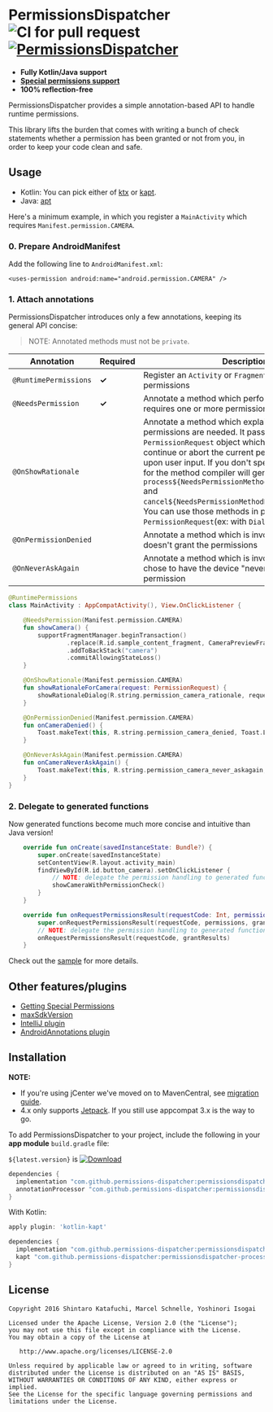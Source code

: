 # PermissionsDispatcher ![CI for pull request](https://github.com/permissions-dispatcher/PermissionsDispatcher/workflows/CI%20for%20pull%20request/badge.svg) [![PermissionsDispatcher](https://www.appbrain.com/stats/libraries/shield/permissions_dispatcher.svg)](https://www.appbrain.com/stats/libraries/details/permissions_dispatcher/permissionsdispatcher)

- **Fully Kotlin/Java support**
- [**Special permissions support**](https://github.com/hotchemi/PermissionsDispatcher/blob/master/doc/special_permissions.md)
- **100% reflection-free**

PermissionsDispatcher provides a simple annotation-based API to handle runtime permissions.

This library lifts the burden that comes with writing a bunch of check statements whether a permission has been granted or not from you, in order to keep your code clean and safe.

## Usage

- Kotlin: You can pick either of [ktx](https://github.com/permissions-dispatcher/PermissionsDispatcher/tree/master/ktx) or [kapt](https://github.com/permissions-dispatcher/PermissionsDispatcher#0-prepare-androidmanifest).
- Java: [apt](https://github.com/hotchemi/PermissionsDispatcher/blob/master/doc/java_usage.md)

Here's a minimum example, in which you register a `MainActivity` which requires `Manifest.permission.CAMERA`.

### 0. Prepare AndroidManifest

Add the following line to `AndroidManifest.xml`:
 
`<uses-permission android:name="android.permission.CAMERA" />`

### 1. Attach annotations

PermissionsDispatcher introduces only a few annotations, keeping its general API concise:

> NOTE: Annotated methods must not be `private`.

|Annotation|Required|Description|
|---|---|---|
|`@RuntimePermissions`|**✓**|Register an `Activity` or `Fragment` to handle permissions|
|`@NeedsPermission`|**✓**|Annotate a method which performs the action that requires one or more permissions|
|`@OnShowRationale`||Annotate a method which explains why the permissions are needed. It passes in a `PermissionRequest` object which can be used to continue or abort the current permission request upon user input. If you don't specify any argument for the method compiler will generate `process${NeedsPermissionMethodName}ProcessRequest` and `cancel${NeedsPermissionMethodName}ProcessRequest`. You can use those methods in place of `PermissionRequest`(ex: with `DialogFragment`)|
|`@OnPermissionDenied`||Annotate a method which is invoked if the user doesn't grant the permissions|
|`@OnNeverAskAgain`||Annotate a method which is invoked if the user chose to have the device "never ask again" about a permission|

```kotlin
@RuntimePermissions
class MainActivity : AppCompatActivity(), View.OnClickListener {

    @NeedsPermission(Manifest.permission.CAMERA)
    fun showCamera() {
        supportFragmentManager.beginTransaction()
                .replace(R.id.sample_content_fragment, CameraPreviewFragment.newInstance())
                .addToBackStack("camera")
                .commitAllowingStateLoss()
    }

    @OnShowRationale(Manifest.permission.CAMERA)
    fun showRationaleForCamera(request: PermissionRequest) {
        showRationaleDialog(R.string.permission_camera_rationale, request)
    }

    @OnPermissionDenied(Manifest.permission.CAMERA)
    fun onCameraDenied() {
        Toast.makeText(this, R.string.permission_camera_denied, Toast.LENGTH_SHORT).show()
    }

    @OnNeverAskAgain(Manifest.permission.CAMERA)
    fun onCameraNeverAskAgain() {
        Toast.makeText(this, R.string.permission_camera_never_askagain, Toast.LENGTH_SHORT).show()
    }
}
```

### 2. Delegate to generated functions

Now generated functions become much more concise and intuitive than Java version!

```kotlin
    override fun onCreate(savedInstanceState: Bundle?) {
        super.onCreate(savedInstanceState)
        setContentView(R.layout.activity_main)
        findViewById(R.id.button_camera).setOnClickListener {
            // NOTE: delegate the permission handling to generated function
            showCameraWithPermissionCheck()
        }
    }

    override fun onRequestPermissionsResult(requestCode: Int, permissions: Array<String>, grantResults: IntArray) {
        super.onRequestPermissionsResult(requestCode, permissions, grantResults)
        // NOTE: delegate the permission handling to generated function
        onRequestPermissionsResult(requestCode, grantResults)
    }
```

Check out the [sample](https://github.com/hotchemi/PermissionsDispatcher/tree/master/sample) for more details.

## Other features/plugins

- [Getting Special Permissions](https://github.com/hotchemi/PermissionsDispatcher/blob/master/doc/special_permissions.md)
- [maxSdkVersion](https://github.com/hotchemi/PermissionsDispatcher/blob/master/doc/maxsdkversion.md)
- [IntelliJ plugin](https://github.com/shiraji/permissions-dispatcher-plugin)
- [AndroidAnnotations plugin](https://github.com/AleksanderMielczarek/AndroidAnnotationsPermissionsDispatcherPlugin)

## Installation

**NOTE:**
  - If you're using jCenter we've moved on to MavenCentral, see [migration guide](https://github.com/hotchemi/PermissionsDispatcher/blob/master/doc/migration_guide.md).
  - 4.x only supports [Jetpack](https://developer.android.com/jetpack/). If you still use appcompat 3.x is the way to go.

To add PermissionsDispatcher to your project, include the following in your **app module** `build.gradle` file:

`${latest.version}` is [![Download](https://maven-badges.herokuapp.com/maven-central/com.github.permissions-dispatcher/permissionsdispatcher/badge.svg)](https://search.maven.org/search?q=g:com.github.permissions-dispatcher)

```groovy
dependencies {
  implementation "com.github.permissions-dispatcher:permissionsdispatcher:${latest.version}"
  annotationProcessor "com.github.permissions-dispatcher:permissionsdispatcher-processor:${latest.version}"
}
```

With Kotlin:

```groovy
apply plugin: 'kotlin-kapt'

dependencies {
  implementation "com.github.permissions-dispatcher:permissionsdispatcher:${latest.version}"
  kapt "com.github.permissions-dispatcher:permissionsdispatcher-processor:${latest.version}"
}
```

## License

```
Copyright 2016 Shintaro Katafuchi, Marcel Schnelle, Yoshinori Isogai

Licensed under the Apache License, Version 2.0 (the "License");
you may not use this file except in compliance with the License.
You may obtain a copy of the License at

   http://www.apache.org/licenses/LICENSE-2.0

Unless required by applicable law or agreed to in writing, software
distributed under the License is distributed on an "AS IS" BASIS,
WITHOUT WARRANTIES OR CONDITIONS OF ANY KIND, either express or implied.
See the License for the specific language governing permissions and
limitations under the License.
```
